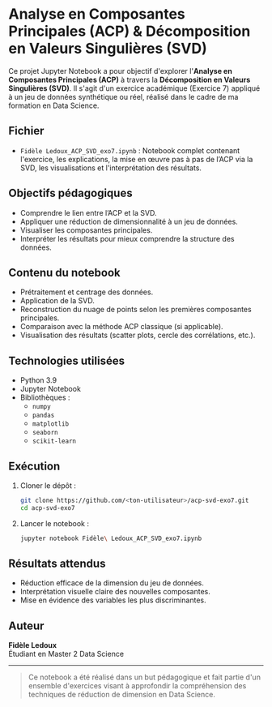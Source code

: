 # Analyse en Composantes Principales (ACP) & Décomposition en Valeurs Singulières (SVD)

Ce projet Jupyter Notebook a pour objectif d'explorer l'**Analyse en Composantes Principales (ACP)** à travers la **Décomposition en Valeurs Singulières (SVD)**. Il s'agit d'un exercice académique (Exercice 7) appliqué à un jeu de données synthétique ou réel, réalisé dans le cadre de ma formation en Data Science.

## Fichier

- `Fidèle Ledoux_ACP_SVD_exo7.ipynb` : Notebook complet contenant l'exercice, les explications, la mise en œuvre pas à pas de l’ACP via la SVD, les visualisations et l'interprétation des résultats.

## Objectifs pédagogiques

- Comprendre le lien entre l’ACP et la SVD.
- Appliquer une réduction de dimensionnalité à un jeu de données.
- Visualiser les composantes principales.
- Interpréter les résultats pour mieux comprendre la structure des données.

## Contenu du notebook

- Prétraitement et centrage des données.
- Application de la SVD.
- Reconstruction du nuage de points selon les premières composantes principales.
- Comparaison avec la méthode ACP classique (si applicable).
- Visualisation des résultats (scatter plots, cercle des corrélations, etc.).

## Technologies utilisées

- Python 3.9
- Jupyter Notebook
- Bibliothèques :
  - `numpy`
  - `pandas`
  - `matplotlib`
  - `seaborn`
  - `scikit-learn`

## Exécution

1. Cloner le dépôt :
   ```bash
   git clone https://github.com/<ton-utilisateur>/acp-svd-exo7.git
   cd acp-svd-exo7
   ```

2. Lancer le notebook :
   ```bash
   jupyter notebook Fidèle\ Ledoux_ACP_SVD_exo7.ipynb
   ```

## Résultats attendus

- Réduction efficace de la dimension du jeu de données.
- Interprétation visuelle claire des nouvelles composantes.
- Mise en évidence des variables les plus discriminantes.

## Auteur

**Fidèle Ledoux**  
Étudiant en Master 2 Data Science  

---

> Ce notebook a été réalisé dans un but pédagogique et fait partie d'un ensemble d'exercices visant à approfondir la compréhension des techniques de réduction de dimension en Data Science.
